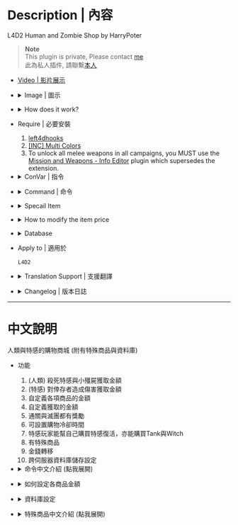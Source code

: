 # Description | 內容
L4D2 Human and Zombie Shop by HarryPoter

> __Note__ <br/>
This plugin is private, Please contact [me](https://github.com/fbef0102/Game-Private_Plugin#私人插件列表-private-plugins-list)<br/>
此為私人插件, 請聯繫[本人](https://github.com/fbef0102/Game-Private_Plugin#私人插件列表-private-plugins-list)

* [Video | 影片展示](https://youtu.be/LP0ALxlbaZE)

* <details><summary>Image | 圖示</summary>

	<br/>![L4D2_Buy_Store_1](image/L4D2_Buy_Store_1.jpg)
	<br/>![L4D2_Buy_Store_2](image/L4D2_Buy_Store_2.jpg)
	<br/>![L4D2_Buy_Store_3](image/L4D2_Buy_Store_3.jpg)
	<br/>![L4D2_Buy_Store_4](image/L4D2_Buy_Store_4.jpg)
	<br/>![L4D2_Buy_Store_5](image/L4D2_Buy_Store_5.jpg)
</details>

* <details><summary>How does it work?</summary>

	* (Survivor) Killing zombies and infected to earn credits
	* (Infected) Doing Damage to survivors to earn credits
	* Type !buy in chatbox, buy anything you want
	* Save player's credits to server. (Database)
</details>

* Require | 必要安裝
	1. [left4dhooks](https://forums.alliedmods.net/showthread.php?t=321696)
	2. [[INC] Multi Colors](https://github.com/fbef0102/L4D1_2-Plugins/releases/tag/Multi-Colors)
	3. To unlock all melee weapons in all campaigns, you MUST use the [Mission and Weapons - Info Editor](https://forums.alliedmods.net/showthread.php?t=310586) plugin which supersedes the extension.

* <details><summary>ConVar | 指令</summary>

	* cfg/sourcemod/L4D2_Buy_Store.cfg
		```php
		// If 1, use CookiesCached to save player money. Otherwise, the moeny will not be saved if player leaves the server.
		sm_shop_CookiesCached_enable "1"

		// Giving money for killing a boomer
		sm_shop_boomkilled "10"

		// Giving money for killing a charger
		sm_shop_chargerkilled "30"

		// Can not buy cola in these maps, separate by commas (no spaces). (0=All maps, Empty = none).
		sm_shop_cola_map_off "c1m2_streets"

		// Database to save money to.
		// empty = don't connect to database
		//  (MySQL & SQLite supported)
		sm_shop_database ""

		// Giving money for saving people with defibrillator
		sm_shop_defi_save "200"

		// Giving money to each alive survivor for mission accomplished award (final).
		sm_shop_final_mission_complete "3000"

		// Giving money to each infected player for wiping out survivors.
		sm_shop_final_mission_lost "300"

		// Can not buy gas can in these maps, separate by commas (no spaces). (0=All maps, Empty = none).
		sm_shop_gascan_map_off "c1m4_atrium,c6m3_port,c14m2_lighthouse"

		// Giving money for healing people with kit
		sm_shop_heal_teammate "100"

		// Giving money for saving incapacitated people. (No Hanging from legde)
		sm_shop_help_teammate_save "30"

		// Giving money for killing a hunter
		sm_shop_hunterkilled "20"

		// Cold Down Time in seconds an infected player can not buy again after player buys item. (0=off).
		sm_shop_infected_cooltime_block "30.0"

		// If 1, Enable shop for infected.
		sm_shop_infected_enable "1"

		// Giving money for incapacitating a survivor. (No Hanging from legde)
		sm_shop_infected_survivor_incap "30"

		// Giving money for killing a survivor.
		sm_shop_infected_survivor_killed "100"

		// Tank limit on the field before infected can buy a tank. (0=Can't buy Tank)
		sm_shop_infected_tank_limit "1"

		// Infected player must wait until survivors have left start safe area for at least X seconds to buy item. (0=Infected Shop available anytime)
		sm_shop_infected_wait_time "10"

		// Amount of seconds before a witch is kicked. (only remove witches bought by player in this plugin)
		sm_shop_infected_witch_lifespan "180"

		// Witch limit on the field before infected can buy a witch. (0=Can't buy Witch)
		sm_shop_infected_witch_limit "4"

		// How far away from survivors an infected can buy and spawn witch.
		sm_shop_infected_witch_spawn_safety_range "1250"

		// Giving money for killing a jockey
		sm_shop_jockeykilled "25"

		// Changes how 'You got credits by killing infected' Message displays. (0: Disable, 1:In chat, 2: In Hint Box, 3: In center text)
		sm_shop_kill_infected_announce_type "1"

		// Maximum money limit. (Money saved when map change/leaving server)
		sm_shop_max_moeny_limit "32000"

		// Numbers of real survivor and infected player require to active this plugin.
		sm_shop_player_require "4"

		// Giving money for killing a smoker
		sm_shop_smokerkilled "20"

		// How long could "Gain Adrenaline Power" state last for survivor special item.
		sm_shop_special_adrenaline_time "20"

		// How long could "Dead-Eyes" state last for survivor special item.
		sm_shop_special_dead_eyes_time "60"

		// How long could "Freeze-Infected" state last for survivor special item.
		sm_shop_special_freeze_time "20"

		// How long could "Immune Everything" last for infected special item.
		sm_shop_special_immune_everything_time "10"

		// How long could "Infinite Ammo" state last for survivor special item.
		sm_shop_special_infinite_ammo_time "20"

		// Max Air Jump Limit for survivor special item.
		sm_shop_special_max_jump_limit "3"

		// Giving money for killing a spitter
		sm_shop_spitterkilled "10"

		// Giving money to each alive survivor for mission accomplished award (non-final).
		sm_shop_stage_complete "400"

		// If 1, decrease money if survivor friendly fire each other. (1 hp = 1 dollar)
		sm_shop_survivor_TK_enable "1"

		// Cold Down Time in seconds a survivor player can not buy again after player buys item. (0=off).
		sm_shop_survivor_cooltime_block "5.0"

		// Giving one dollar money for hurting tank per X hp
		sm_shop_tank_hurt "40"

		// Giving money for killing a witch
		sm_shop_witchkilled "80"

		// Giving money for killing a zombie
		sm_shop_zombiekilled "1"
		```
</details>

* <details><summary>Command | 命令</summary>

	* **shop and buy (Short name available)**
		```php
		say "b [item_name]"
		sm_shop [item_name]
		sm_buy [item_name]
		sm_b [item_name]
		sm_money [item_name]
		sm_purchase [item_name]
		sm_market [item_name]
		sm_item [item_name]
		sm_items [item_name]
		sm_credit [item_name]
		sm_credits [item_name]
		```

		* say "!buy" or "b" to open shop menu
		* say "!buy rifle_ak47" or "b rifle_ak47" to directly buy Ak47 weapon
		* **short command list**
			```php
			Weapon
			{
				"!buy pistol" 				-> Pistol
				"!buy pistol_magnum"		-> Magnum
				"!buy pumpshotgun"			-> Pumpshotgun
				"!buy shotgun_chrome"		-> Chrome Shotgun
				"!buy smg"					-> Smg
				"!buy smg_silenced"			-> Silenced Smg
				"!buy smg_mp5"				-> MP5
				"!buy rifle"				-> Rifle
				"!buy rifle_ak47"			-> AK47
				"!buy rifle_desert"			-> Desert Rifle
				"!buy rifle_sg552"			-> SG552
				"!buy shotgun_spas"			-> Spas Shotgun
				"!buy autoshotgun"			-> Autoshotgun
				"!buy hunting_rifle"		-> Hunting Rifle
				"!buy sniper_military"		-> Military Sniper
				"!buy sniper_scout"			-> SCOUT
				"!buy sniper_awp"			-> AWP
				"!buy rifle_m60"			-> M60 Machine Gun
				"!buy grenade_launcher"		-> Grenade Launcher
			}

			Melee
			{
				"!buy chainsaw"				-> Chainsaw
				"!buy baseball_bat"			-> Baseball Bat
				"!buy cricket_bat"			-> Cricket Bat
				"!buy crowbar"				-> Crowbar
				"!buy electric_guitar"		-> Electric Guitar
				"!buy fireaxe"				-> Fire Axe
				"!buy frying_pan"			-> Frying Pan
				"!buy katana"				-> Katana
				"!buy machete"				-> Machete
				"!buy tonfa"				-> Tonfa
				"!buy golfclub"				-> Golf Club
				"!buy knife"				-> Knife
				"!buy pitchfork"			-> Pitchfork
				"!buy shovel"				-> Shovel
			}

			Medic and Throwable
			{
				"!buy health_100"			-> Health+100
				"!buy defibrillator"		-> Defibrillator
				"!buy first_aid_kit"		-> First Aid Kit
				"!buy pain_pills"			-> Pain Pill
				"!buy adrenaline"			-> Adrenaline
				"!buy pipe_bomb"			-> Pipe Bomb
				"!buy molotov"				-> Molotov
				"!buy vomitjar"				-> Vomitjar
			}

			Other
			{
				"!buy ammo"								-> Ammo
				"!buy laser_sight"						-> Laser Sight
				"!buy incendiary_ammo"					-> Incendiary Ammo
				"!buy explosive_ammo"					-> Explosive Ammo
				"!buy weapon_upgradepack_incendiary"	-> Incendiary Pack
				"!buy weapon_upgradepack_explosive"		-> Explosive Pack
				"!buy propanetank"						-> Propane Tank
				"!buy oxygentank"						-> Oxygen Tank
				"!buy fireworkcrate"					-> Firework Crate
				"!buy gascan"							-> Gascan
				"!buy cola_bottles"						-> Cola Bottles
				"!buy gnome"							-> Gnome
			}

			Survivor Special
			{
				"!buy Fire"						-> Fire Yourself
				"!buy Boom"						-> Drop Pipebomb
				"!buy Adrenaline_Power"			-> Gain Adrenaline Power
				"!buy Revive"					-> Save Yorself
				"!buy Fire_Infeceted"			-> All Infected Gets On Fire
				"!buy Teleport"					-> Teleport to teammate
				"!buy Infinite_Ammo"			-> Infinite Ammo
				"!buy No_FF"					-> No Friendly Fire
				"!buy Dead_Eyes"				-> Dead-Eyes
				"!buy Kill_Commons"				-> Kill Commons
				"!buy Kill_Witches"				-> Kill Witches
				"!buy Heal_Survivors"			-> Heal Survivors
				"!buy Jump+1"					-> Jump+1
				"!buy Slay_Infected"			-> Slay Infected Attacker
				"!buy Respawn"					-> Respawn Alive
				"!buy Freeze_Infected"			-> Freeze-Infected
			}

			Infected Spawn
			{
				"!buy Suicide" 	-> Suicide
				"!buy Smoker" 	-> Smoker
				"!buy Boomer" 	-> Boomer
				"!buy Hunter" 	-> Hunter
				"!buy Spitter" 	-> Spitter
				"!buy Jockey" 	-> Jockey
				"!buy Charger" 	-> Charger
				"!buy Tank" 	-> Tank
			}

			Infected Special
			{
				"!buy Health" 	-> Full Health
				"!buy Teleport" -> Teleport to survivor
				"!buy Immune" 	-> Immune Everything
				"!buy Horde" 	-> Zombie Horde
				"!buy Witch" 	-> Witch
			}
			```

	* **repeat purchase item you bought last time**
		```php
		sm_repeatbuy
		sm_lastbuy
		```

	* **donate money to another player (Or use "Credits Transfer" in shop menu)**
		```php
		sm_pay <name> <money>
		sm_donate <name> <money>
		```

	* **See all players' or specific player's deposit**
		```php
		sm_inspectbank [name]
		sm_checkbank [name]
		sm_lookbank [name]
		sm_allbank [name]
		```

	* **Adm gives/reduces money (ADMFLAG_BAN)**
		```php
		sm_givemoney <name> <+-money>
		sm_givecredit <name> <+-money>
		```

	* **Adm removes player's all money (ADMFLAG_BAN)**
		```php
		sm_clearmoney <name>
		sm_deductmoney <name>
		```
</details>

* <details><summary>Specail Item</summary>

	* **Survivor Shop**
		* Fire
		<br/>Description: Do you feel annoying that you are surrounded by common infecteds?
		No need to throw molotov or use melee, create fire around you!!

		* Boom
		<br/>Description: Create the pipebomb from you and it is going to explode!!

		* Adrenaline_Power
		<br/>Description: Gain Adrenaline Power RIGHT NOW!! Move Faster and Save Faster

		* Revive
		<br/>Description: Save yourself when handing from ledge or incapacitated

		* Fire Infeceted
		<br/>Description: Tank throws a rock on the roof and smoker uses his tongue from nowhere, buy this item to burn them all!!

		* Teleport
		<br/>Description: Are you always alone and behind your team? Don't worry, buy this item to teleport back to your team.

		* Infinite Ammo
		<br/>Description: Just shoot the enemy and no need to reload your gun. Enjoy the fun

		* Dead Eyes
		<br/>Description: Special Infecteds always hide and seek, buy this item to see them all!!
		<br/>![Dead_Eyes](image/Dead_Eyes.jpg)
		
		* No Friendly Fire
		<br/>Description: Are you tired of stupid friendly fire ? You are gonna love this item.

		* Kill Commons
		<br/>Description: Hate zombies, hate horde? Kill them all

		* Kill Witches
		<br/>Description: No longer you hear witch crying!

		* Heal Survivors
		<br/>Description: Your teammates are all down, buy this item to bring your team back to fight again.. No Surrender !!!

		* Jump+1
		<br/>Description: Now you are super mario, jump and skip the path quickly.

		* Slay Infected Attacker
		<br/>Description: Smoker drags you, Hunter pounces you, Jockey rides on you, charger charges you, and you can't do anything. Now buy this item to slay the infected and be free again.

		* Respawn Alive
		<br/>Description: Dead person isn't a good survivor, activate spell card: Dead Reborn

		* Ice World
		<br/>Description: Freeze All Infected, they can't move and attack. The most powerful item :D
		<br/>![Ice_World](image/Ice_World.jpg)

	* **Infected Shop**
		* Full Health
		<br/>Description: You can have second chance.

		* Zombie Horde
		<br/>Description: Mob Incoming !!! Keep survivors busy.

		* Spawn Witch
		<br/>Description: Choose your location wisely and spawn a witch, survivors will feel very hard to complete the mission.
		<br/>![Spawn_Witch](image/Spawn_Witch.jpg)

		* Teleport
		<br/>Description: Do you want to attack immediately? Give survivors a surprise !

		* God Mode
		<br/>Description: Being immune every damage from survivors, they can't stumble you, they can't shove you. No one can stop you, You are THE GOD!
		<br/>![God_Mode](image/God_Mode.jpg)
</details>

* <details><summary>How to modify the item price</summary>

	* L4D2_Buy_Store.sp line 167 ~ 272
</details>

* <details><summary>Database</summary>

	* ```sm_shop_CookiesCached_enable "1"```, this uses CookiesCached to save player money
	* if you want to cross server database, set sm_shop_database "shop" and set *sourcemod\configs\databases.cfg*
		```php
		"shop"
		{
			"driver"			"default"
			"host"				"x.x.x.x"
			"database"			"yourdatabase"
			"user"				"youruser"
			"pass"				"yourpass"
			"port"				"yourport"
		}
		```

</details>

* Apply to | 適用於
	```
	L4D2
	```

* <details><summary>Translation Support | 支援翻譯</summary>

	```
	English
	繁體中文
	简体中文
	Spanish
	Russian
	Portuguese
	Dutch
	```
</details>

* <details><summary>Changelog | 版本日誌</summary>

	* v5.1 (2023-4-28)
		* Optimize Code

	* v5.0 (2022-11-15)
		* Add short buy commands, directly buy item.
		* Repeat purchase item you bought last time.
		* Add Survivor/Infected Special items
		* Support Database
		* Points Transfer
		
	* v4.6
		* [Old Version](https://github.com/fbef0102/L4D2-Plugins/tree/master/L4D2_Buy_Store)
</details>

- - - -
# 中文說明
人類與特感的購物商城 (附有特殊商品與資料庫)

* 功能
	1. (人類) 殺死特感與小殭屍獲取金額
	2. (特感) 對倖存者造成傷害獲取金額
	3. 自定義各項商品的金額
	4. 自定義獲取的金額
	5. 通關與滅團都有獎勵
	6. 可設置購物冷卻時間
	7. 特感玩家能幫自己購買特感復活，亦能購買Tank與Witch
	8. 有特殊商品
	9. 金錢轉移
	10. 跨伺服器資料庫儲存設定

* <details><summary>命令中文介紹 (點我展開)</summary>

	* **購物商城**
		```php
		say "b [item_name]"
		sm_shop [item_name]
		sm_buy [item_name]
		sm_b [item_name]
		sm_money [item_name]
		sm_purchase [item_name]
		sm_market [item_name]
		sm_item [item_name]
		sm_items [item_name]
		sm_credit [item_name]
		sm_credits [item_name]
		```

		* 聊天視窗打 !buy 或 b 開啟商城列表
		* 聊天視窗打 !buy rifle_ak47 或 b rifle_ak47 直接購買AK47槍
		* **購物短名列表**
			```php
			快速購買武器
			{
				"!buy pistol" 				-> 手槍
				"!buy pistol_magnum"		-> 沙漠之鷹
				"!buy pumpshotgun"			-> 木製霰彈槍
				"!buy shotgun_chrome"		-> 鐵製霰彈槍
				"!buy smg"					-> 機槍
				"!buy smg_silenced"			-> 消音機槍
				"!buy smg_mp5"				-> MP5衝鋒槍
				"!buy rifle"				-> 步槍
				"!buy rifle_ak47"			-> AK47
				"!buy rifle_desert"			-> 三連發步槍
				"!buy rifle_sg552"			-> SG552步槍
				"!buy shotgun_spas"			-> 戰鬥霰彈槍
				"!buy autoshotgun"			-> 連發霰彈槍
				"!buy hunting_rifle"		-> 獵槍
				"!buy sniper_military"		-> 軍用狙擊槍
				"!buy sniper_scout"			-> SCOUT狙擊槍
				"!buy sniper_awp"			-> AWP
				"!buy rifle_m60"			-> 殲滅者 M60
				"!buy grenade_launcher"		-> 榴彈發射器
			}

			快速購買近戰武器
			{
				"!buy chainsaw"				-> 奪魂鋸
				"!buy baseball_bat"			-> 球棒
				"!buy cricket_bat"			-> 板球拍
				"!buy crowbar"				-> 鐵撬
				"!buy electric_guitar"		-> 電吉他
				"!buy fireaxe"				-> 斧頭
				"!buy frying_pan"			-> 平底鍋
				"!buy katana"				-> 武士刀
				"!buy machete"				-> 開山刀
				"!buy tonfa"				-> 警棍
				"!buy golfclub"				-> 高爾夫球棒
				"!buy knife"				-> 小刀
				"!buy pitchfork"			-> 草叉
				"!buy shovel"				-> 鐵鏟
			}

			快速購買醫療與投擲物品
			{
				"!buy health_100"			-> 生命值+100
				"!buy defibrillator"		-> 電擊器
				"!buy first_aid_kit"		-> 治療包
				"!buy pain_pills"			-> 止痛藥丸
				"!buy adrenaline"			-> 腎上腺素
				"!buy pipe_bomb"			-> 土製炸彈
				"!buy molotov"				-> 火瓶
				"!buy vomitjar"				-> 膽汁
			}

			快速購買其他物品
			{
				"!buy ammo"								-> 彈藥補給
				"!buy laser_sight"						-> 雷射裝置
				"!buy incendiary_ammo"					-> 火焰子彈
				"!buy explosive_ammo"					-> 高爆子彈
				"!buy weapon_upgradepack_incendiary"	-> 火焰包
				"!buy weapon_upgradepack_explosive"		-> 高爆彈
				"!buy propanetank"						-> 瓦斯桶
				"!buy oxygentank"						-> 氧氣罐
				"!buy fireworkcrate"					-> 煙火盒
				"!buy gascan"							-> 汽油
				"!buy cola_bottles"						-> 可樂瓶
				"!buy gnome"							-> 精靈小矮人
			}

			快速購買人類特殊物品
			{
				"!buy Fire"						-> 振火神通
				"!buy Boom"						-> 爆爆王
				"!buy Adrenaline_Power"			-> 注射興奮劑
				"!buy Revive"					-> 拯救自己
				"!buy Fire_Infeceted"			-> 炎之呼吸
				"!buy Teleport"					-> 飛雷神之術
				"!buy Infinite_Ammo"			-> 無限子彈
				"!buy No_FF"					-> 不會造成與受到友傷
				"!buy Dead_Eyes"				-> 心靈透視
				"!buy Kill_Commons"				-> 殺死所有普通殭屍
				"!buy Kill_Witches"				-> 殺死所有Witch
				"!buy Heal_Survivors"			-> 團隊治癒+100
				"!buy Jump+1"					-> 超級瑪利歐
				"!buy Slay_Infected"			-> 處死攻擊你的特感
				"!buy Respawn"					-> 魔法卡: 死者甦醒
				"!buy Freeze_Infected"			-> 冰凍世界
			}

			快速購買特感種類
			{
				"!buy Suicide" 	-> 自殺
				"!buy Smoker" 	-> Smoker
				"!buy Boomer" 	-> Boomer
				"!buy Hunter" 	-> Hunter
				"!buy Spitter" 	-> Spitter
				"!buy Jockey" 	-> Jockey
				"!buy Charger" 	-> Charger
				"!buy Tank" 	-> Tank
			}

			快速購買特感特殊物品
			{
				"!buy Health" 	-> 滿血恢復
				"!buy Teleport" -> 異時空傳送門
				"!buy Immune" 	-> God 上帝模式
				"!buy Horde" 	-> 屍潮降臨
				"!buy Witch" 	-> 召喚Witch
			}
			```

	* **重複購買上次的商品**
		```php
		sm_repeatbuy
		sm_lastbuy
		```

	* **捐贈金額給其他人 (或在商城列表使用"金錢轉移")**
		```php
		sm_pay <name> <money>
		sm_donate <name> <money>
		```

	* **查看所有玩家的銀行儲值**
		```php
		sm_inspectbank [name]
		sm_checkbank [name]
		sm_lookbank [name]
		sm_allbank [name]
		```

	* **管理員打錢 (權限：ADMFLAG_BAN)**
		```php
		sm_givemoney <name> <+-money>
		sm_givecredit <name> <+-money>
		```

	* **管理員沒收玩家的金錢 (權限：ADMFLAG_BAN)**
		```php
		sm_clearmoney <name>
		sm_deductmoney <name>
		```
</details>

* <details><summary>如何設定各商品金額</summary>

	* 源碼檔案第167到272行
</details>

* <details><summary>資料庫設定</summary>

	* 以下方法二選一
		1. 使用指令 sm_shop_CookiesCached_enable "1" 能幫玩家儲值金額到本地伺服器上
		2. 跨伺服器儲值金額，設定 sm_shop_database "shop"，然後設定文件 *sourcemod\configs\databases.cfg*
			```php
			"shop"
			{
				"driver"			"default"
				"host"				"x.x.x.x"
				"database"			"yourdatabase"
				"user"				"youruser"
				"pass"				"yourpass"
				"port"				"yourport"
			}
			```
</details>

* <details><summary>特殊商品中文介紹 (點我展開)</summary>

	* **人類商品**
		* 振火神通
		<br/>說明: 原地著火

		* 爆爆王
		<br/>說明: 創造一顆即將要爆炸的土製炸彈

		* 注射興奮劑 (短暫時間)
		<br/>說明: 直接獲得腎上腺素效果

		* 拯救自己
		<br/>說明: 掛邊或倒地時自救

		* 炎之呼吸
		<br/>說明: 所有特感著火

		* 飛雷神之術
		<br/>說明: 傳送到附近的隊友身上

		* 無限子彈 (短暫時間)

		* 心靈透視
		<br/>說明: 直接看到特感與小殭屍位置
		<br/>![Dead_Eyes](image/Dead_Eyes.jpg)
		
		* 不會造成與受到友傷 (當前回合)

		* 殺死所有普通殭屍

		* 殺死所有Witch

		* 團隊治癒+100

		* 超級瑪利歐 跳躍+1 (當前回合)
		<br/>說明: 空中二段跳

		* 處死攻擊你的特感

		* 魔法卡: 死者甦醒
		<br/>說明: 從死亡狀態直接復活

		* 冰凍世界 (短暫時間)
		<br/>說明: 凍結所有特感，所有特感均不能移動與攻擊
		<br/>![Ice_World](image/Ice_World.jpg)

	* **特感商品**
		* 滿血恢復

		* 屍潮降臨

		* 召喚Witch (在你的位置上)
		<br/>![Spawn_Witch](image/Spawn_Witch.jpg)

		* 異時空傳送門
		<br/>說明: 直接傳送到人類身上

		* God 上帝模式 (短暫時間)
		<br/>說明: 不會被震暈、不會被推開、不會受傷，無人能擋
		<br/>![God_Mode](image/God_Mode.jpg)
</details>




